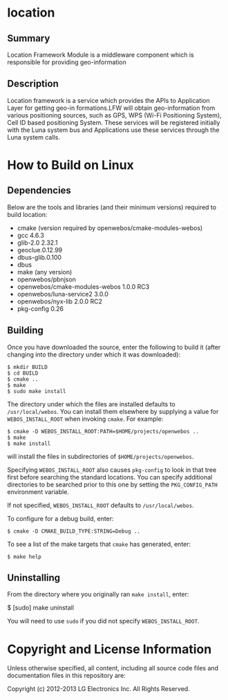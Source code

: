 location
======

Summary
-------
Location Framework Module is a middleware component which is responsible for providing geo-information

Description
-----------
Location framework is a service which provides the APIs to Application Layer for getting geo-in formations.LFW will
obtain geo-information from various positioning sources, such as GPS, WPS (Wi-Fi Positioning System), Cell ID based
positioning System. These services will be registered initially with the Luna system bus and Applications use these
services through the Luna system calls.

How to Build on Linux
=====================

## Dependencies

Below are the tools and libraries (and their minimum versions) required to build location:

* cmake (version required by openwebos/cmake-modules-webos)
* gcc 4.6.3
* glib-2.0 2.32.1
* geoclue.0.12.99
* dbus-glib.0.100
* dbus
* make (any version)
* openwebos/pbnjson
* openwebos/cmake-modules-webos 1.0.0 RC3
* openwebos/luna-service2 3.0.0
* openwebos/nyx-lib 2.0.0 RC2
* pkg-config 0.26


## Building

Once you have downloaded the source, enter the following to build it (after
changing into the directory under which it was downloaded):

    $ mkdir BUILD
    $ cd BUILD
    $ cmake ..
    $ make
    $ sudo make install

The directory under which the files are installed defaults to `/usr/local/webos`.
You can install them elsewhere by supplying a value for `WEBOS_INSTALL_ROOT`
when invoking `cmake`. For example:

    $ cmake -D WEBOS_INSTALL_ROOT:PATH=$HOME/projects/openwebos ..
    $ make
    $ make install

will install the files in subdirectories of `$HOME/projects/openwebos`.

Specifying `WEBOS_INSTALL_ROOT` also causes `pkg-config` to look in that tree
first before searching the standard locations. You can specify additional
directories to be searched prior to this one by setting the `PKG_CONFIG_PATH`
environment variable.

If not specified, `WEBOS_INSTALL_ROOT` defaults to `/usr/local/webos`.

To configure for a debug build, enter:

    $ cmake -D CMAKE_BUILD_TYPE:STRING=Debug ..

To see a list of the make targets that `cmake` has generated, enter:

    $ make help

## Uninstalling

From the directory where you originally ran `make install`, enter:

 $ [sudo] make uninstall

You will need to use `sudo` if you did not specify `WEBOS_INSTALL_ROOT`.

# Copyright and License Information

Unless otherwise specified, all content, including all source code files and
documentation files in this repository are:

Copyright (c) 2012-2013 LG Electronics Inc. All Rights Reserved.

